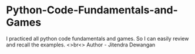 # Python-Code-Fundamentals-and-Games
I practiced all python code fundamentals and games. So I can easily review and recall the examples. 
<>br<>
Author - Jitendra Dewangan
